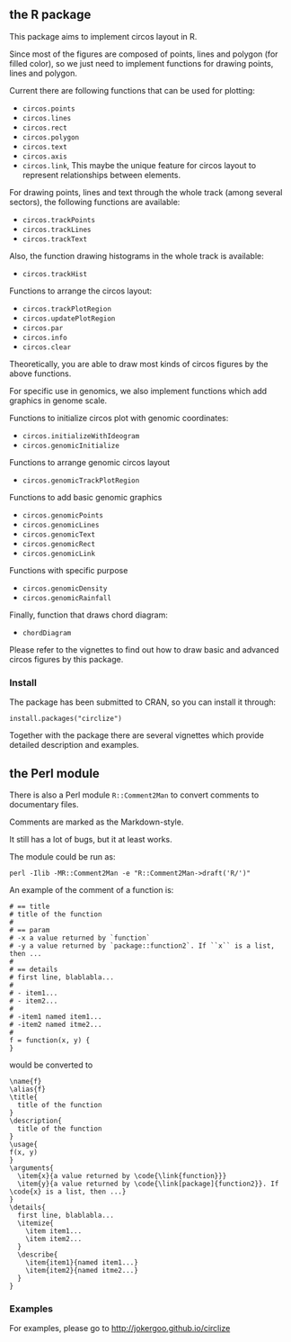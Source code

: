 ## the R package

This package aims to implement circos layout in R.

Since most of the figures are composed of points, lines and polygon (for filled color), 
so we just need to implement functions for drawing points, lines and polygon.

Current there are following functions that can be used for plotting: 

- `circos.points`
- `circos.lines`
- `circos.rect`
- `circos.polygon`
- `circos.text`
- `circos.axis`
- `circos.link`, This maybe the unique feature for circos layout to represent relationships between elements.
 
For drawing points, lines and text through the whole track (among several sectors), the following 
functions are available:

- `circos.trackPoints`
- `circos.trackLines`
- `circos.trackText`

Also, the function drawing histograms in the whole track is available:

- `circos.trackHist`

Functions to arrange the circos layout:

- `circos.trackPlotRegion`
- `circos.updatePlotRegion`
- `circos.par`
- `circos.info`
- `circos.clear`

Theoretically, you are able to draw most kinds of circos figures by the above functions.

For specific use in genomics, we also implement functions which add graphics in genome scale.

Functions to initialize circos plot with genomic coordinates:
 
- `circos.initializeWithIdeogram`
- `circos.genomicInitialize`

Functions to arrange genomic circos layout

- `circos.genomicTrackPlotRegion`

Functions to add basic genomic graphics

- `circos.genomicPoints`
- `circos.genomicLines`
- `circos.genomicText`
- `circos.genomicRect`
- `circos.genomicLink`

Functions with specific purpose

- `circos.genomicDensity`
- `circos.genomicRainfall`

Finally, function that draws chord diagram:

- `chordDiagram`

Please refer to the vignettes to find out how to draw basic and advanced circos figures by this package.


### Install

The package has been submitted to CRAN, so you can install it through:

    install.packages("circlize")

Together with the package there are several vignettes which provide detailed description and examples.


## the Perl module

There is also a Perl module `R::Comment2Man` to convert comments to documentary files.

Comments are marked as the Markdown-style.

It still has a lot of bugs, but it at least works.

The module could be run as:

    perl -Ilib -MR::Comment2Man -e "R::Comment2Man->draft('R/')"

An example of the comment of a function is:

    # == title
    # title of the function
    #
    # == param
    # -x a value returned by `function`
    # -y a value returned by `package::function2`. If ``x`` is a list, then ...
    #
    # == details
    # first line, blablabla...
    #
    # - item1...
    # - item2...
    #
    # -item1 named item1...
    # -item2 named itme2...
    #
    f = function(x, y) {
    }

would be converted to 

    \name{f}
    \alias{f}
    \title{
      title of the function
    }
    \description{
      title of the function
    }
    \usage{
    f(x, y)
    }
    \arguments{
      \item{x}{a value returned by \code{\link{function}}}
      \item{y}{a value returned by \code{\link[package]{function2}}. If \code{x} is a list, then ...}
    }
    \details{
      first line, blablabla...
      \itemize{
        \item item1...
        \item item2...
      }
      \describe{
        \item{item1}{named item1...}
        \item{item2}{named itme2...}
      }
    }

### Examples

For examples, please go to http://jokergoo.github.io/circlize
